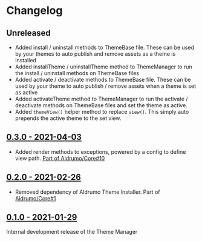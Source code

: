# Changelog

## Unreleased

* Added install / uninstall methods to ThemeBase file. These can be used by your themes to auto publish and remove assets as a theme is installed
* Added installTheme / uninstallTheme method to ThemeManager to run the install / uninstall methods on ThemeBase files
* Added activate / deactivate methods to ThemeBase file. These can be used by your theme to auto publish / remove assets when a theme is set as active
* Added activateTheme method to ThemeManager to run the activate / deactivate methods on ThemeBase files and set the theme as active.
* Added `themeView()` helper method to replace `view()`. This simply auto prepends the active theme to the set view.

## [0.3.0 - 2021-04-03](https://github.com/Aldrumo/theme-manager/releases/tag/0.3.0)

* Added render methods to exceptions, powered by a config to define view path. [Part of Aldrumo/Core#10](https://github.com/Aldrumo/core/issues/10)

## [0.2.0 - 2021-02-26](https://github.com/Aldrumo/theme-manager/releases/tag/0.2.0)

* Removed dependency of Aldrumo Theme Installer. Part of [Aldrumo/Core#1](https://github.com/Aldrumo/core/issues/1)

## [0.1.0 - 2021-01-29](https://github.com/Aldrumo/theme-manager/releases/tag/0.1.0w)

Internal development release of the Theme Manager
